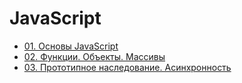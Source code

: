 # JavaScript

- [01. Основы JavaScript](./tasks-01)
- [02. Функции. Объекты. Массивы](./tasks-02)
- [03. Прототипное наследование. Асинхронность](./tasks-03)
